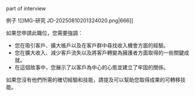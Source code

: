 
part of interview


例子
![[IMG-研究 JD-20250810201324020.png|666]]

如果您申請此職位，您需要強調：

- 您在吸引客戶、擴大帳戶以及在客戶群中尋找收入機會方面的經驗。
- 您在擴大收入、減少客戶流失以及將客戶轉變為擁護者方面取得的一些關鍵成就。
- 在這個故事中，您展示了以客戶為中心的心態並建立了牢固的關係。

如果您沒有他們所需的確切經驗和技能，請提及可以幫助您取得成果的可轉移技能。